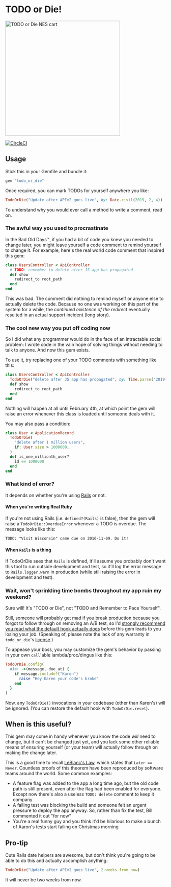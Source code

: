 # TODO or Die!

<img src="https://user-images.githubusercontent.com/79303/50570550-f41a6180-0d5d-11e9-8033-7ea4dfb7261c.jpg" height="360"  alt="TODO or Die NES cart"/>

[![CircleCI](https://circleci.com/gh/searls/todo_or_die/tree/master.svg?style=svg)](https://circleci.com/gh/searls/todo_or_die/tree/master)

## Usage

Stick this in your Gemfile and bundle it:

```ruby
gem "todo_or_die"
```

Once required, you can mark TODOs for yourself anywhere you like:

```ruby
TodoOrDie("Update after APIv2 goes live", by: Date.civil(2019, 2, 4))
```

To understand why you would ever call a method to write a comment, read on.

### The awful way you used to procrastinate

In the Bad Old Days™, if you had a bit of code you knew you needed to change
later, you might leave yourself a code comment to remind yourself to change it.
For example, here's the real world code comment that inspired this gem:

``` ruby
class UsersController < ApiController
  # TODO: remember to delete after JS app has propagated
  def show
    redirect_to root_path
  end
end
```

This was bad. The comment did nothing to remind myself or anyone else to
actually delete the code. Because no one was working on this part of the system
for a while, the _continued existence of the redirect_ eventually resulted in an
actual support incident (long story).

### The cool new way you put off coding now

So I did what any programmer would do in the face of an intractable social
problem: I wrote code in the vain hope of solving things without needing to talk
to anyone. And now this gem exists.

To use it, try replacing one of your TODO comments with something like this:

``` ruby
class UsersController < ApiController
  TodoOrDie("delete after JS app has propagated", by: Time.parse("2019-02-04"))
  def show
    redirect_to root_path
  end
end
```

Nothing will happen at all until February 4th, at which point the gem will
raise an error whenever this class is loaded until someone deals with it.

You may also pass a condition:

``` ruby
class User < ApplicationRecord
  TodoOrDie(
    "delete after 1 million users",
    if: User.size > 1000000,
  )
  def is_one_millionth_user?
    id == 1000000
  end
end
```

### What kind of error?

It depends on whether you're using [Rails](https://rubyonrails.org) or not.

#### When you're writing Real Ruby

If you're not using Rails (i.e. `defined?(Rails)` is false), then the gem will
raise a `TodoOrDie::OverdueError` whenever a TODO is overdue. The message looks
like this:

```
TODO: "Visit Wisconsin" came due on 2016-11-09. Do it!
```

#### When `Rails` is a thing

If TodoOrDie sees that `Rails` is defined, it'll assume you probably don't want
this tool to run outside development and test, so it'll log the error message to
`Rails.logger.warn` in production (while still raising the error in development
and test).

### Wait, won't sprinkling time bombs throughout my app ruin my weekend?

Sure will! It's "TODO or Die", not "TODO and Remember to Pace Yourself".

Still, someone will probably get mad if you break production because you forgot
to follow through on removing an A/B test, so I'd [strongly recommend you read
what the default hook actually does](lib/todo_or_die.rb#L8-L16) before this gem
leads to you losing your job. (Speaking of, please note the lack of any warranty
in `todo_or_die`'s [license](LICENSE.txt).)

To appease your boss, you may customize the gem's behavior by passing in your
own `call`'able lambda/proc/dingus like this:

```ruby
TodoOrDie.config(
  die: ->(message, due_at) {
    if message.include?("Karen")
      raise "Hey Karen your code's broke"
    end
  }
)
```

Now, any `TodoOrDie()` invocations in your codebase (other than Karen's) will be
ignored. (You can restore the default hook with `TodoOrDie.reset`).

## When is this useful?

This gem may come in handy whenever you know the code _will_ need to change,
but it can't be changed just yet, and you lack some other reliable means of
ensuring yourself (or your team) will actually follow through on making the
change later.

This is a good time to recall [LeBlanc's
Law](https://www.quora.com/What-resources-could-I-read-about-Leblancs-law),
which states that `Later == Never`. Countless proofs of this theorem have been
reproduced by software teams around the world. Some common examples:

* A feature flag was added to the app a long time ago, but the old code path is
  still present, even after the flag had been enabled for everyone. Except now
  there's also a useless `TODO: delete` comment to keep it company
* A failing test was blocking the build and someone felt an urgent pressure to
  deploy the app anyway. So, rather than fix the test, Bill commented it out
  "for now"
* You're a real funny guy and you think it'd be hilarious to make a bunch of
  Aaron's tests start failing on Christmas morning

## Pro-tip

Cute Rails date helpers are awesome, but don't think you're going to be able to
do this and actually accomplish anything:

```ruby
TodoOrDie("Update after APIv2 goes live", 2.weeks.from_now)
```

It will never be two weeks from now.
